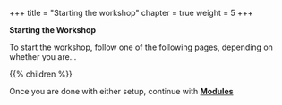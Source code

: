 +++
title = "Starting the workshop"
chapter = true
weight = 5
+++

**Starting the Workshop**

To start the workshop, follow one of the following pages, depending on whether you are...

{{% children  %}}

Once you are done with either setup, continue with [**Modules**](/ecs-spot-capacity-providers/modules.html)


